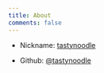 ```yaml
---
title: About
comments: false
---
```

- <i class="fa fa-user" aria-hidden="true"></i> Nickname: [tastynoodle](http://shengpei.me)

- <i class="fa fa-github" aria-hidden="true"></i> Github: [@tastynoodle](https://github.com/tastynoodle)
